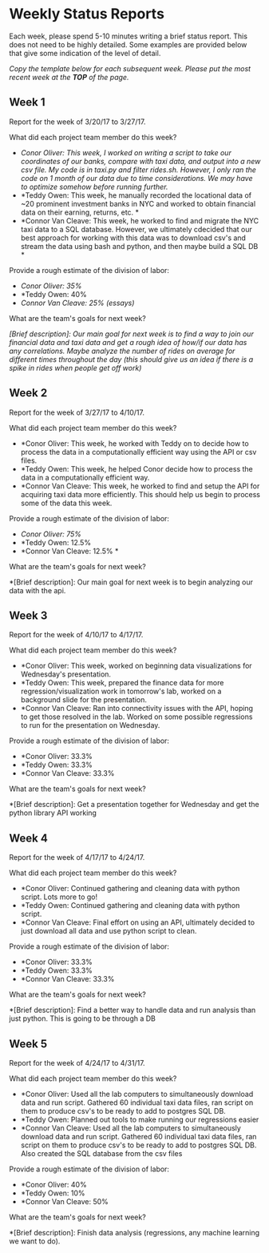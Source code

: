 # Weekly Status Reports

Each week, please spend 5-10 minutes writing a brief status report.  This does not need to be highly detailed. 
Some examples are provided below that give some indication of the level of detail.

*Copy the template below for each subsequent week.  Please put the most recent week at the **TOP** of the page.*


## Week 1

Report for the week of 3/20/17 to 3/27/17.

What did each project team member do this week?

- *Conor Oliver: This week, I worked on writing a script to take our coordinates of our banks, compare with taxi data,
 and output into a new csv file. My code is in taxi.py and filter rides.sh. However, I only ran the code on 1 month of 
 our data due to time considerations. We may have to optimize somehow before running further.*
- *Teddy Owen: This week, he manually recorded the locational data of ~20 prominent investment banks in NYC and worked
to obtain financial data on their earning, returns, etc. *
- *Connor Van Cleave: This week, he worked to find and migrate the NYC taxi data to a SQL database. However,
 we ultimately cdecided that our best approach for working with this data was to download csv's and 
 stream the data using bash and python, and then maybe build a SQL DB * 

Provide a rough estimate of the division of labor:

- *Conor Oliver: 35%*
- *Teddy Owen: 40%
- *Connor Van Cleave: 25% (essays)*

What are the team's goals for next week?

*[Brief description]: Our main goal for next week is to find a way to join our financial data and taxi data and get a rough
idea of how/if our data has any correlations. Maybe analyze the number of rides on average for different times
throughout the day (this should give us an idea if there is a spike in rides when people get off work)*

## Week 2

Report for the week of 3/27/17 to 4/10/17.

What did each project team member do this week?

- *Conor Oliver: This week, he worked with Teddy on to decide how to process the data in a computationally efficient way using the API or csv files.
- *Teddy Owen: This week, he helped Conor decide how to process the data in a computationally efficient way.
- *Connor Van Cleave: This week, he worked to find and setup the API for acquiring taxi data more efficiently. This should help us begin to process some of the data this week. 

Provide a rough estimate of the division of labor:

- *Conor Oliver: 75%*
- *Teddy Owen: 12.5%
- *Connor Van Cleave: 12.5% *

What are the team's goals for next week?

*[Brief description]: Our main goal for next week is to begin analyzing our data with the api.

## Week 3

Report for the week of 4/10/17 to 4/17/17.

What did each project team member do this week?

- *Conor Oliver: This week, worked on beginning data visualizations for Wednesday's presentation.
- *Teddy Owen: This week, prepared the finance data for more regression/visualization work in tomorrow's lab, worked on a background slide for the presentation.
- *Connor Van Cleave: Ran into connectivity issues with the API, hoping to get those resolved in the lab. Worked on some possible regressions to run for the presentation on Wednesday. 

Provide a rough estimate of the division of labor:

- *Conor Oliver: 33.3%
- *Teddy Owen: 33.3%
- *Connor Van Cleave: 33.3% 

What are the team's goals for next week?

*[Brief description]: Get a presentation together for Wednesday and get the python library API working

## Week 4

Report for the week of 4/17/17 to 4/24/17.

What did each project team member do this week?

- *Conor Oliver: Continued gathering and cleaning data with python script. Lots more to go!
- *Teddy Owen: Continued gathering and cleaning data with python script.
- *Connor Van Cleave: Final effort on using an API, ultimately decided to just download all data and use python script to clean. 

Provide a rough estimate of the division of labor:

- *Conor Oliver: 33.3%
- *Teddy Owen: 33.3%
- *Connor Van Cleave: 33.3% 

What are the team's goals for next week?

*[Brief description]: Find a better way to handle data and run analysis than just python. This is going to be through a DB

## Week 5

Report for the week of 4/24/17 to 4/31/17.

What did each project team member do this week?

- *Conor Oliver: Used all the lab computers to simultaneously download data and run script. Gathered 60 individual taxi data files, ran script on them to produce csv's to be ready to add to postgres SQL DB.
- *Teddy Owen: Planned out tools to make running our regressions easier
- *Connor Van Cleave: Used all the lab computers to simultaneously download data and run script. Gathered 60 individual taxi data files, ran script on them to produce csv's to be ready to add to postgres SQL DB. Also created the SQL database from the csv files

Provide a rough estimate of the division of labor:

- *Conor Oliver: 40%
- *Teddy Owen: 10%
- *Connor Van Cleave: 50% 

What are the team's goals for next week?

*[Brief description]: Finish data analysis (regressions, any machine learning we want to do).


